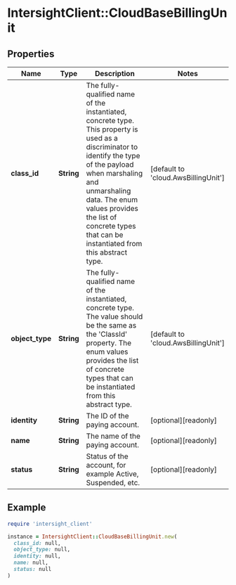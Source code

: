# IntersightClient::CloudBaseBillingUnit

## Properties

| Name | Type | Description | Notes |
| ---- | ---- | ----------- | ----- |
| **class_id** | **String** | The fully-qualified name of the instantiated, concrete type. This property is used as a discriminator to identify the type of the payload when marshaling and unmarshaling data. The enum values provides the list of concrete types that can be instantiated from this abstract type. | [default to &#39;cloud.AwsBillingUnit&#39;] |
| **object_type** | **String** | The fully-qualified name of the instantiated, concrete type. The value should be the same as the &#39;ClassId&#39; property. The enum values provides the list of concrete types that can be instantiated from this abstract type. | [default to &#39;cloud.AwsBillingUnit&#39;] |
| **identity** | **String** | The ID of the paying account. | [optional][readonly] |
| **name** | **String** | The name of the paying account. | [optional][readonly] |
| **status** | **String** | Status of the account, for example Active, Suspended, etc. | [optional][readonly] |

## Example

```ruby
require 'intersight_client'

instance = IntersightClient::CloudBaseBillingUnit.new(
  class_id: null,
  object_type: null,
  identity: null,
  name: null,
  status: null
)
```


